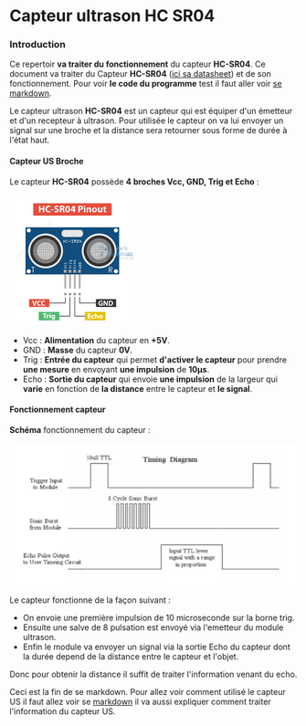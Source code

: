 # Capteur ultrason HC SR04

### Introduction

Ce repertoir **va traiter du fonctionnement** du capteur **HC-SR04**. Ce document va traiter du Capteur **HC-SR04** ([ici sa datasheet](https://github.com/J3R5/Arduino_ultrason_HC_SR04/blob/main/datasheet/HC-SR04.PDF)) et de son fonctionnement. Pour voir **le code du programme** test il faut aller voir [se markdown]().  

Le capteur ultrason **HC-SR04** est un capteur qui est équiper d'un émetteur et d'un recepteur à ultrason. Pour utilisée le capteur on va lui envoyer un signal sur une broche et la distance sera retourner sous forme de durée à l'état haut.

#### Capteur US Broche

Le capteur **HC-SR04** possède **4 broches Vcc, GND, Trig et Echo** :

![Pinout_HC-SR04](https://github.com/J3R5/Arduino_ultrason_HC_SR04/blob/main/datasheet/pinout%20HC-SR04.png)

* Vcc  : **Alimentation** du capteur en **+5V**.
* GND  : **Masse** du capteur **0V**.
* Trig : **Entrée du capteur** qui permet **d'activer le capteur** pour prendre **une mesure** en envoyant **une impulsion** de **10µs**.
* Echo : **Sortie du capteur** qui envoie **une impulsion** de la largeur qui **varie** en fonction de **la distance** entre le capteur et **le signal**.

#### Fonctionnement capteur

**Schéma** fonctionnement du capteur :

![logigramme_us](https://github.com/J3R5/Arduino_ultrason_HC_SR04/blob/main/datasheet/logigramme_us.PNG)

Le capteur fonctionne de la façon suivant :

* On envoie une première impulsion de 10 microseconde sur la borne trig.
* Ensuite une salve de 8 pulsation est envoyé via l'emetteur du module ultrason.
* Enfin le module va envoyer un signal via la sortie Echo du capteur dont la durée depend de la distance entre le capteur et l'objet.

Donc pour obtenir la distance il suffit de traiter l'information venant du echo.

Ceci est la fin de se markdown. Pour allez voir comment utilisé le capteur US il faut allez voir se [markdown]() il va aussi expliquer comment traiter l'information du capteur US.

